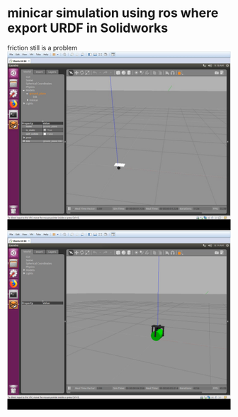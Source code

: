 # minicar simulation using ros where export URDF in Solidworks
friction still is a problem
![image](https://github.com/quaei676/minicarcy/blob/master/minicar.jpg)
![image](https://github.com/quaei676/minicarcy/blob/master/minicarcy.png)

